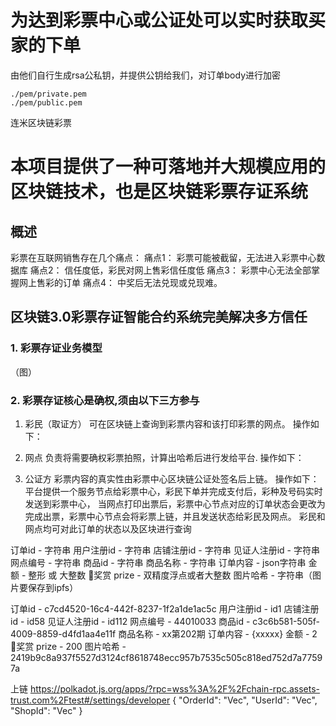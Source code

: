 
# 为达到彩票中心或公证处可以实时获取买家的下单

 由他们自行生成rsa公私钥，并提供公钥给我们，对订单body进行加密
 
 ```
./pem/private.pem
./pem/public.pem
 ```


连米区块链彩票 

# 本项目提供了一种可落地并大规模应用的区块链技术，也是区块链彩票存证系统 

## 概述
   彩票在互联网销售存在几个痛点：
   痛点1： 彩票可能被截留，无法进入彩票中心数据库
   痛点2： 信任度低，彩民对网上售彩信任度低
   痛点3： 彩票中心无法全部掌握网上售彩的订单
   痛点4： 中奖后无法兑现或兑现难。


## 区块链3.0彩票存证智能合约系统完美解决多方信任


### 1. 彩票存证业务模型
（图）


### 2. 彩票存证核心是确权,须由以下三方参与
1. 彩民（取证方） 可在区块链上查询到彩票内容和该打印彩票的网点。
   操作如下：

2. 网点 负责将需要确权彩票拍照，计算出哈希后进行发给平台.
   操作如下：
     
   
3. 公证方 彩票内容的真实性由彩票中心区块链公证处签名后上链。
   操作如下：
     平台提供一个服务节点给彩票中心，彩民下单并完成支付后，彩种及号码实时发送到彩票中心，
     当网点打印出票后，彩票中心节点对应的订单状态会更改为完成出票，彩票中心节点会将彩票上链，并且发送状态给彩民及网点。
     彩民和网点均可对此订单的状态以及区块进行查询


订单id  - 字符串 
用户注册id - 字符串 
店铺注册id - 字符串 
见证人注册id - 字符串 
网点编号 - 字符串 
商品id - 字符串
商品名称  - 字符串
订单内容 - json字符串 
金额 - 整形 或 大整数
奖赏 prize - 双精度浮点或者大整数
图片哈希 - 字符串（图片要保存到ipfs）


订单id  - c7cd4520-16c4-442f-8237-1f2a1de1ac5c
用户注册id - id1
店铺注册id - id58
见证人注册id - id112
网点编号 - 44010033
商品id - c3c6b581-505f-4009-8859-d4fd1aa4e11f
商品名称  - xx第202期
订单内容 - {xxxxx}
金额 - 2
奖赏 prize - 200
图片哈希 - 2419b9c8a937f5527d3124cf8618748ecc957b7535c505c818ed752d7a77597a


上链
https://polkadot.js.org/apps/?rpc=wss%3A%2F%2Fchain-rpc.assets-trust.com%2Ftest#/settings/developer
{
    "OrderId": "Vec<u8>",
    "UserId": "Vec<u8>",
    "ShopId": "Vec<u8>"
}
